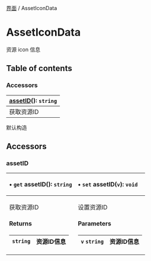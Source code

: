 [界面](../groups/界面.界面.md) / AssetIconData

# AssetIconData <Badge type="tip" text="Class" /> <Score text="AssetIconData" />

资源 icon 信息

## Table of contents

### Accessors <Score text="Accessors" /> 
| **[assetID](mw.AssetIconData.md#assetid)**(): `string` <Badge type="tip" text="client" />  |
| :-----|
| 获取资源ID|

默认构造

## Accessors

### assetID <Score text="assetID" /> 

<table class="get-set-table">
<thead><tr>
<th style="text-align: left">

• `get` **assetID**(): `string` <Badge type="tip" text="client" />

</th>
<th style="text-align: left">

• `set` **assetID**(`v`): `void` <Badge type="tip" text="client" />

</th>
</tr></thead>
<tbody><tr>
<td style="text-align: left">


获取资源ID

#### Returns

| `string` | 资源ID信息 |
| :------ | :------ |


</td>
<td style="text-align: left">


设置资源ID

#### Parameters

| `v` `string` | 资源ID信息 |
| :------ | :------ |


</td>
</tr></tbody>
</table>

